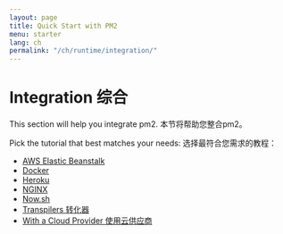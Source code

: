```yaml
---
layout: page
title: Quick Start with PM2
menu: starter
lang: ch
permalink: "/ch/runtime/integration/"
---
```


# Integration 综合

This section will help you integrate pm2.
本节将帮助您整合pm2。

Pick the tutorial that best matches your needs:
选择最符合您需求的教程：

- [AWS Elastic Beanstalk]({{site.baseurl}}/ch/runtime/integration/beanstalk)
- [Docker]({{site.baseurl}}/ch/runtime/integration/docker)
- [Heroku]({{site.baseurl}}/ch/runtime/integration/heroku)
- [NGINX]({{site.baseurl}}/ch/runtime/integration/nginx)
- [Now.sh]({{site.baseurl}}/ch/runtime/integration/now)
- [Transpilers 转化器]({{site.baseurl}}/ch/runtime/integration/transpilers)
- [With a Cloud Provider 使用云供应商]({{site.baseurl}}/ch/runtime/integration/cloud-providers)